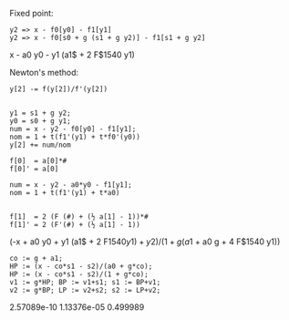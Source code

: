 Fixed point:

	y2 => x - f0[y0] - f1[y1]
	y2 => x - f0[s0 + g (s1 + g y2)] - f1[s1 + g y2]

x - a0 y0 - y1 (a1$ + 2 F$1540 y1)

Newton's method:

	y[2] -= f(y[2])/f'(y[2])


	y1 = s1 + g y2;
	y0 = s0 + g y1;
	num = x - y2 - f0[y0] - f1[y1];
	nom = 1 + t(f1'(y1) + t*f0'(y0))
	y[2] += num/nom

	f[0]  = a[0]*#
	f[0]' = a[0]

	num = x - y2 - a0*y0 - f1[y1];
	nom = 1 + t(f1'(y1) + t*a0)


	f[1]  = 2 (F (#) + (½ a[1] - 1))*#
	f[1]' = 2 (F'(#) + (½ a[1] - 1))

 

(-x + a0 y0 + y1 (a1$ + 2 F$1540 y1) + y2)/(1 + 
 g (a1$ + a0 g + 4 F$1540 y1))

	co := g + a1;
	HP := (x - co*s1 - s2)/(a0 + g*co);
	HP := (x - co*s1 - s2)/(1 + g*co);
	v1 := g*HP; BP := v1+s1; s1 := BP+v1;
	v2 := g*BP; LP := v2+s2; s2 := LP+v2;

2.57089e-10	1.13376e-05	0.499989


